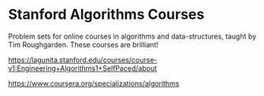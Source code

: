 # Stanford Algorithms Courses
Problem sets for online courses in algorithms and data-structures, taught by Tim Roughgarden. These courses are brilliant!

https://lagunita.stanford.edu/courses/course-v1:Engineering+Algorithms1+SelfPaced/about

https://www.coursera.org/specializations/algorithms


